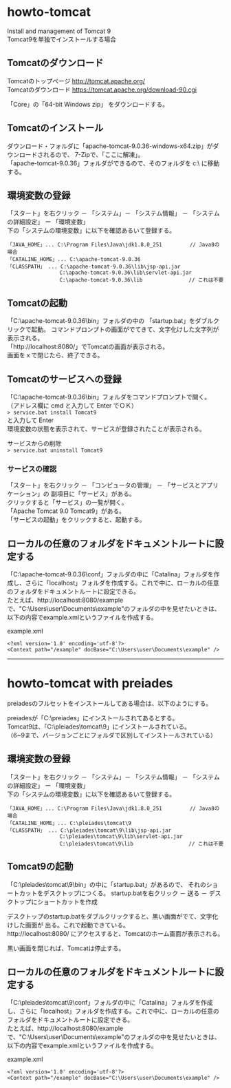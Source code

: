 # howto-tomcat
Install and management of Tomcat 9  
Tomcat9を単独でインストールする場合

## Tomcatのダウンロード
Tomcatのトップページ http://tomcat.apache.org/  
Tomcatのダウンロード https://tomcat.apache.org/download-90.cgi  

「Core」の「64-bit Windows zip」 をダウンロードする。

## Tomcatのインストール
ダウンロード・フォルダに「apache-tomcat-9.0.36-windows-x64.zip」がダウンロードされるので、
7-Zipで、「ここに解凍」。  
「apache-tomcat-9.0.36」フォルダができるので、そのフォルダを c:\ に移動する。

## 環境変数の登録
「スタート」を右クリック － 「システム」－ 「システム情報」 － 「システムの詳細設定」
ー 「環境変数」  
下の「システムの環境変数」に以下を確認あるいて登録する。  
```
「JAVA_HOME」... C:\Program Files\Java\jdk1.8.0_251         // Java8の場合  
「CATALINE_HOME」... C:\apache-tomcat-9.0.36  
「CLASSPATH」 ... C:\apache-tomcat-9.0.36\lib\jsp-api.jar  
                 C:\apache-tomcat-9.0.36\lib\servlet-api.jar
                 C:\apache-tomcat-9.0.36\lib               // これは不要
```

## Tomcatの起動
「C:\apache-tomcat-9.0.36\bin」フォルダの中の 「startup.bat」をダブルクリックで起動。
コマンドプロンプトの画面がでてきて、文字化けした文字列が表示される。  
「http://localhost:8080/」でTomcatの画面が表示される。  
画面をｘで閉じたら、終了できる。  

## Tomcatのサービスへの登録
「C:\apache-tomcat-9.0.36\bin」フォルダをコマンドプロンプトで開く。  
（アドレス欄に cmd と入力して Enter でＯＫ）  
`> service.bat install Tomcat9`  
と入力して Enter  
環境変数の状態を表示されて、サービスが登録されたことが表示される。  

サービスからの削除  
`> service.bat uninstall Tomcat9`

### サービスの確認
「スタート」を右クリック － 「コンピュータの管理」 － 「サービスとアプリケーション」の
副項目に「サービス」がある。  
クリックすると「サービス」の一覧が開く。  
「Apache Tomcat 9.0 Tomcat9」がある。  
「サービスの起動」をクリックすると、起動する。  

## ローカルの任意のフォルダをドキュメントルートに設定する
「C:\apache-tomcat-9.0.36\conf」フォルダの中に「Catalina」フォルダを作成し、さらに「localhost」フォルダを作成する。これで中に、ローカルの任意のフォルダをドキュメントルートに設定できる。  
たとえば、http://localhost:8080/example で、"C:\Users\user\Documents\example"のフォルダの中を見せたいときは、以下の内容でexample.xmlというファイルを作成する。  

example.xml
```
<?xml version='1.0' encoding='utf-8'?>
<Context path="/example" docBase="C:\Users\user\Documents\example" />
```
---
# howto-tomcat with preiades
preiadesのフルセットをインストールしてある場合は、以下のようにする。

preiadesが「C:\preiades」にインストールされてあるとする。  
Tomcat9は、「C:\pleiades\tomcat\9」にインストールされている。  
（6~9まで、バージョンごとにフォルダで区別してインストールされている）  

## 環境変数の登録
「スタート」を右クリック － 「システム」－ 「システム情報」 － 「システムの詳細設定」
ー 「環境変数」  
下の「システムの環境変数」に以下を確認あるいて登録する。  
```
「JAVA_HOME」... C:\Program Files\Java\jdk1.8.0_251         // Java8の場合  
「CATALINE_HOME」... C:\pleiades\tomcat\9  
「CLASSPATH」 ... C:\pleiades\tomcat\9\lib\jsp-api.jar  
                 C:\pleiades\tomcat\9\lib\servlet-api.jar
                 C:\pleiades\tomcat\9\lib                  // これは不要
```


## Tomcat9の起動
「C:\pleiades\tomcat\9\bin」の中に「startup.bat」があるので、
それのショートカットをデスクトップにつくる。
startup.batを右クリック － 送る － デスクトップにショートカットを作成

デスクトップのstartup.batをダブルクリックすると、黒い画面がでて、文字化けした画面が
出る。これで起動できている。  
http://localhost:8080/ にアクセスすると、Tomcatのホーム画面が表示される。

黒い画面を閉じれば、Tomcatは停止する。

## ローカルの任意のフォルダをドキュメントルートに設定する
「C:\pleiades\tomcat\9\conf」フォルダの中に「Catalina」フォルダを作成し、さらに「localhost」フォルダを作成する。これで中に、ローカルの任意のフォルダをドキュメントルートに設定できる。  
たとえば、http://localhost:8080/example で、"C:\Users\user\Documents\example"のフォルダの中を見せたいときは、以下の内容でexample.xmlというファイルを作成する。  

example.xml
```
<?xml version='1.0' encoding='utf-8'?>
<Context path="/example" docBase="C:\Users\user\Documents\example" />
```


